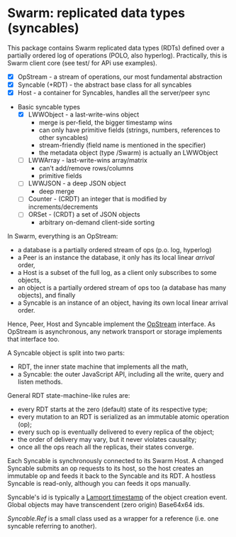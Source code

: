 Swarm: replicated data types (syncables)
========================================

This package contains Swarm replicated data types (RDTs) defined over
a partially ordered log of operations (POLO, also hyperlog).
Practically, this is Swarm client core (see test/ for APi use examples).

- [x]   OpStream - a stream of operations, our most fundamental abstraction
- [x]   Syncable (+RDT) - the abstract base class for all syncables 
- [x]   Host - a container for Syncables, handles all the server/peer sync
- Basic syncable types
    - [x]   LWWObject - a last-write-wins object
        * merge is per-field, the bigger timestamp wins
        * can only have primitive fields (strings, numbers,
          references to other syncables)
        * stream-friendly (field name is mentioned in the specifier)
        * the metadata object (type /Swarm) is actually an LWWObject
    - [ ]   LWWArray - last-write-wins array/matrix
        * can't add/remove rows/columns
        * primitive fields
    - [ ]   LWWJSON - a deep JSON object
        * deep merge
    - [ ]   Counter - (CRDT) an integer that is modified by increments/decrements
    - [ ]   ORSet - (CRDT) a set of JSON objects
        * arbitrary on-demand client-side sorting

In Swarm, everything is an OpStream:

* a database is a partially ordered stream of ops (p.o. log, hyperlog)
* a Peer is an instance the database, it only has its local linear
        *arrival* order,
* a Host is a subset of the full log, as a client only subscribes
        to some objects,
* an object is a partially ordered stream of ops too
        (a database has many objects), and finally
* a Syncable is an instance of an object, having its own local
        linear arrival order.

Hence, Peer, Host and Syncable implement the
[OpStream](test/00_OpStream.js) interface.
As OpStream is asynchronous, any network transport or storage implements
that interface too. 

A Syncable object is split into two parts: 
* RDT, the inner state machine that implements all the math,
* a Syncable: the outer JavaScript API, including all the write, 
    query and listen methods.

General RDT state-machine-like rules are:
* every RDT starts at the zero (default) state of its respective type;
* every mutation to an RDT is serialized as an immutable atomic operation (op);
* every such op is eventually delivered to every replica of the object;
* the order of delivery may vary, but it never violates causality;
* once all the ops reach all the replicas, their states converge.

Each Syncable is synchronously connected to its Swarm Host.
A changed Syncable submits an op requests to its host, so
the host creates an immutable op and feeds it back to the Syncable and its RDT.
A hostless Syncable is read-only, although you can feeds it ops manually. 

Syncable's id is typically a [Lamport timestamp][stamp] of the object
creation event. Global objects may have transcendent (zero origin)
Base64x64 ids.

*Syncable.Ref* is a small class used as a wrapper for a reference
(i.e. one syncable referring to another).

[base64]: https://gritzko.gitbooks.io/swarm-the-protocol/content/64x64.html
[spec-pic]: http://swarmjs.github.io/images/spec.png
[op]: https://gritzko.gitbooks.io/swarm-the-protocol/content/op.html
[stamp]: https://gritzko.gitbooks.io/swarm-the-protocol/content/stamp.html
